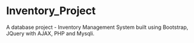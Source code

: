 # Inventory_Project
A database project - Inventory Management System built using Bootstrap, JQuery with AJAX, PHP and Mysqli.

